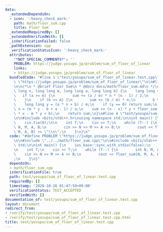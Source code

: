 ```yaml
---
data:
  _extendedDependsOn:
  - icon: ':heavy_check_mark:'
    path: math/floor_sum.cpp
    title: Floor Sum
  _extendedRequiredBy: []
  _extendedVerifiedWith: []
  _isVerificationFailed: false
  _pathExtension: cpp
  _verificationStatusIcon: ':heavy_check_mark:'
  attributes:
    '*NOT_SPECIAL_COMMENTS*': ''
    PROBLEM: https://judge.yosupo.jp/problem/sum_of_floor_of_linear
    links:
    - https://judge.yosupo.jp/problem/sum_of_floor_of_linear
  bundledCode: "#line 1 \"test/yosupo/sum_of_floor_of_linear.test.cpp\"\n#define PROBLEM\
    \ \"https://judge.yosupo.jp/problem/sum_of_floor_of_linear\"\n\n#line 2 \"math/floor_sum.cpp\"\
    \n\n/*\n * @brief Floor Sum\n * @docs docs/math/floor_sum.md\n */\nlong long floor_sum(long\
    \ long n, long long m, long long a, long long b) {\n    long long sum = 0;\n \
    \   if (a >= m) {\n        sum += (a / m) * n * (n - 1) / 2;\n        a %= m;\n\
    \    }\n    if (b >= m) {\n        sum += (b / m) * n;\n        b %= m;\n    }\n\
    \    long long y = (a * n + b) / m;\n    if (y == 0) return sum;\n    long long\
    \ x = (m * y - b + a - 1) / a;\n    sum += (n - x) * y + floor_sum(y, a, m, a\
    \ * x - m * y + b);\n    return sum;\n}\n#line 4 \"test/yosupo/sum_of_floor_of_linear.test.cpp\"\
    \n\n#include <bits/stdc++.h>\nusing namespace std;\n\nint main() {\n    ios_base::sync_with_stdio(false);\n\
    \    cin.tie(0);\n\n    int T;\n    cin >> T;\n    while (T--) {\n        int\
    \ N, M, A, B;\n        cin >> N >> M >> A >> B;\n        cout << floor_sum(N,\
    \ M, A, B) << \"\\n\";\n    }\n}\n"
  code: "#define PROBLEM \"https://judge.yosupo.jp/problem/sum_of_floor_of_linear\"\
    \n\n#include \"../../math/floor_sum.cpp\"\n\n#include <bits/stdc++.h>\nusing namespace\
    \ std;\n\nint main() {\n    ios_base::sync_with_stdio(false);\n    cin.tie(0);\n\
    \n    int T;\n    cin >> T;\n    while (T--) {\n        int N, M, A, B;\n    \
    \    cin >> N >> M >> A >> B;\n        cout << floor_sum(N, M, A, B) << \"\\n\"\
    ;\n    }\n}"
  dependsOn:
  - math/floor_sum.cpp
  isVerificationFile: true
  path: test/yosupo/sum_of_floor_of_linear.test.cpp
  requiredBy: []
  timestamp: '2020-10-26 01:47:50+09:00'
  verificationStatus: TEST_ACCEPTED
  verifiedWith: []
documentation_of: test/yosupo/sum_of_floor_of_linear.test.cpp
layout: document
redirect_from:
- /verify/test/yosupo/sum_of_floor_of_linear.test.cpp
- /verify/test/yosupo/sum_of_floor_of_linear.test.cpp.html
title: test/yosupo/sum_of_floor_of_linear.test.cpp
---
```

